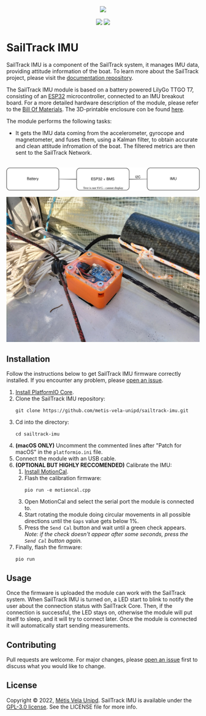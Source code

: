 <p align="center">
  <img src="https://raw.githubusercontent.com/metis-vela-unipd/sailtrack-docs/main/Assets/SailTrack%20Logo.svg" width="180">
</p>

<p align="center">
  <img src="https://img.shields.io/github/license/metis-vela-unipd/sailtrack-imu" />
  <img src="https://img.shields.io/github/v/release/metis-vela-unipd/sailtrack-imu" />
</p>

# SailTrack IMU

SailTrack IMU is a component of the SailTrack system, it manages IMU data, providing attitude information of the boat. To learn more about the SailTrack project, please visit the [documentation repository](https://github.com/metis-vela-unipd/sailtrack-docs).

The SailTrack IMU module is based on a battery powered LilyGo TTGO T7, consisting of an [ESP32](https://www.espressif.com/en/products/socs/esp32) microcontroller, connected to an IMU breakout board. For a more detailed hardware description of the module, please refer to the [Bill Of Materials](hardware/BOM.csv). The 3D-printable enclosure con be found [here](hardware/STL).

The module performs the following tasks:

* It gets the IMU data coming from the accelerometer, gyrocope and magnetometer, and fuses them, using a Kalman filter, to obtain accurate and clean attitude infromation of the boat. The filtered metrics are then sent to the SailTrack Network.

<p align="center">
  <br/>
  <img src="hardware/Connection Diagram.svg">
</p>

![module-image](hardware/Module%20Image.jpg)

## Installation

Follow the instructions below to get SailTrack IMU firmware correctly installed. If you encounter any problem, please [open an issue](https://github.com/metis-vela-unipd/sailtrack-imu/issues/new).

1. [Install PlatformIO Core](https://docs.platformio.org/en/latest/core/installation/index.html).
2. Clone the SailTrack IMU repository:
   ```
   git clone https://github.com/metis-vela-unipd/sailtrack-imu.git 
   ``` 
3. Cd into the directory:
   ```
   cd sailtrack-imu
   ```
4. **(macOS ONLY)** Uncomment the commented lines after "Patch for macOS" in the `platformio.ini` file.
5. Connect the module with an USB cable.
6. **(OPTIONAL BUT HIGHLY RECCOMENDED)** Calibrate the IMU:
   1. [Install MotionCal](https://www.pjrc.com/store/prop_shield.html).
   2. Flash the calibration firmware:
      ```
      pio run -e motioncal.cpp
      ```
   3. Open MotionCal and select the serial port the module is connected to.
   4. Start rotating the module doing circular movements in all possible directions until the `Gaps` value gets below 1%.
   5. Press the `Send Cal` button and wait until a green check appears. *Note: if the check doesn't appear after some seconds, press the `Send Cal` button again.*
7. Finally, flash the firmware:
   ```
   pio run
   ```

## Usage

Once the firmware is uploaded the module can work with the SailTrack system. When SailTrack IMU is turned on, a LED start to blink to notify the user about the connection status with SailTrack Core. Then, if the connection is successful, the LED stays on, otherwise the module will put itself to sleep, and it will try to connect later. Once the module is connected it will automatically start sending measurements.

## Contributing

Pull requests are welcome. For major changes, please [open an issue](https://github.com/metis-vela-unipd/sailtrack-imu/issues/new) first to discuss what you would like to change.

## License

Copyright © 2022, [Métis Vela Unipd](https://github.com/metis-vela-unipd). SailTrack IMU is available under the [GPL-3.0 license](https://www.gnu.org/licenses/gpl-3.0.en.html). See the LICENSE file for more info.
